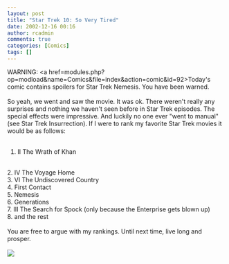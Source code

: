 ```yaml
---
layout: post
title: "Star Trek 10: So Very Tired"
date: 2002-12-16 00:16
author: rcadmin
comments: true
categories: [Comics]
tags: []
---
```

WARNING: <a href=modules.php?op=modload&name=Comics&file=index&action=comic&id=92>Today's comic</a> contains spoilers for Star Trek Nemesis. You have been warned.
<br />
<br />
So yeah, we went and saw the movie. It was ok. There weren't really any surprises and nothing we haven't seen before in Star Trek episodes. The special effects were impressive. And luckily no one ever "went to manual" (see Star Trek Insurrection). If I were to rank my favorite Star Trek movies it would be as follows:
<br />
<br />
1. II The Wrath of Khan
<br />
2. IV The Voyage Home
<br />
3. VI The Undiscovered Country
<br />
4. First Contact
<br />
5. Nemesis
<br />
6. Generations
<br />
7. III The Search for Spock (only because the Enterprise gets blown up)
<br />
8. and the rest
<br />
<br />
You are free to argue with my rankings. Until next time, live long and prosper.<br /><br /><!--more--><img src='http://dl.bitsmack.com/comics/20021216.gif'   />
